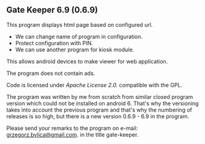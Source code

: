 ## Gate Keeper 6.9 (0.6.9)

This program displays html page based on configured url.

* We can change name of program in configuration.
* Protect configuration with PIN.
* We can use another program for kiosk module.

This allows android devices to make viewer for web application.

The program does not contain ads.

Code is licensed under *Apache License 2.0.* compatible with the GPL.

The program was written by me from scratch from similar closed program version which could not be installed on android 6. That's why the versioning takes into account the previous program and that's why the numbering of releases is so high, but there is a new version 0.6.9 - 6.9 in the program.

Please send your remarks to the program on e-mail: grzegorz.bylica@gmail.com.
in the title gate-keeper.
